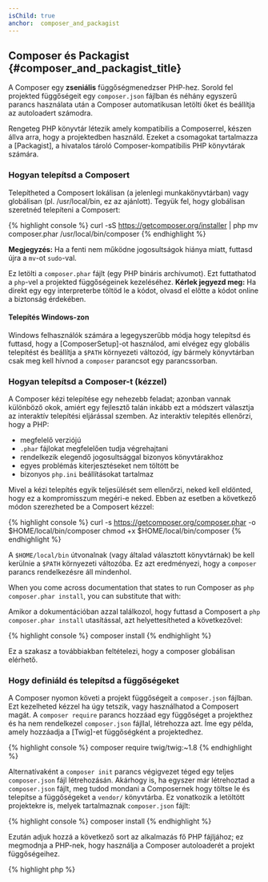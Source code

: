 ```yaml
---
isChild: true
anchor:  composer_and_packagist
---
```


## Composer és Packagist {#composer_and_packagist_title}

A Composer egy **zseniális** függőségmenedzser PHP-hez. Sorold fel projekted függőségeit egy `composer.json` fájlban és néhány
egyszerű parancs használata után a Composer automatikusan letölti őket és beállítja az autoloadert számodra.

Rengeteg PHP könyvtár létezik amely kompatibilis a Composerrel, készen állva arra, hogy a projektedben használd. Ezeket
a csomagokat tartalmazza a [Packagist], a hivatalos tároló Composer-kompatibilis PHP könyvtárak számára.

### Hogyan telepítsd a Composert

Telepítheted a Composert lokálisan (a jelenlegi munkakönyvtárban) vagy globálisan (pl. /usr/local/bin, ez az ajánlott).
Tegyük fel, hogy globálisan szeretnéd telepíteni a Composert:

{% highlight console %}
curl -sS https://getcomposer.org/installer | php
mv composer.phar /usr/local/bin/composer
{% endhighlight %}

<strong>Megjegyzés:</strong> Ha a fenti nem működne jogosultságok hiánya miatt, futtasd újra a `mv`-ot `sudo`-val.

Ez letölti a `composer.phar` fájlt (egy PHP bináris archívumot). Ezt futtathatod a `php`-vel a projekted függőségeinek kezeléséhez.
<strong>Kérlek jegyezd meg:</strong> Ha direkt egy egy interpreterbe töltöd le a kódot, olvasd el előtte a kódot online a biztonság érdekében.

#### Telepítés Windows-zon

Windows felhasználók számára a legegyszerűbb módja hogy telepítsd és futtasd, hogy a [ComposerSetup]-ot használod, ami
elvégez egy globális telepítést és beállítja a `$PATH` környezeti változód, így bármely könyvtárban csak meg kell hívnod
a `composer` parancsot egy parancssorban.

### Hogyan telepítsd a Composer-t (kézzel)

A Composer kézi telepítése egy nehezebb feladat; azonban vannak különböző okok, amiért egy
fejlesztő talán inkább ezt a módszert választja az interaktív telepítési eljárással szemben.
Az interaktív telepítés ellenőrzi, hogy a PHP:

- megfelelő verziójú
- `.phar` fájlokat megfelelően tudja végrehajtani
- rendelkezik elegendő jogosultsággal bizonyos könyvtárakhoz
- egyes problémás kiterjesztéseket nem töltött be
- bizonyos `php.ini` beállításokat tartalmaz

Mivel a kézi telepítés egyik teljesülését sem ellenőrzi, neked kell eldönted, hogy ez a kompromisszum megéri-e neked.
Ebben az esetben a következő módon szerezheted be a Composert kézzel:

{% highlight console %}
curl -s https://getcomposer.org/composer.phar -o $HOME/local/bin/composer
chmod +x $HOME/local/bin/composer
{% endhighlight %}

A `$HOME/local/bin` útvonalnak (vagy általad választott könyvtárnak) be kell kerülnie a `$PATH` környezeti változóba.
Ez azt eredményezi, hogy a `composer` parancs rendelkezésre áll mindenhol.

When you come across documentation that states to run Composer as `php composer.phar install`, you can
substitute that with:

Amikor a dokumentációban azzal találkozol, hogy futtasd a Composert a `php composer.phar install` utasítással, azt helyettesítheted a következővel:

{% highlight console %}
composer install
{% endhighlight %}

Ez a szakasz a továbbiakban feltételezi, hogy a composer globálisan elérhető.

### Hogy definiáld és telepítsd a függőségeket

A Composer nyomon követi a projekt függőségeit a `composer.json` fájlban. Ezt kezelheted kézzel ha úgy tetszik,
vagy használhatod a Composert magát. A `composer require` parancs hozzáad egy függőséget a projekthez és ha nem rendelkezel
`composer.json` fájllal, létrehozza azt. Íme egy példa, amely hozzáadja a [Twig]-et függőségként a projektedhez.

{% highlight console %}
composer require twig/twig:~1.8
{% endhighlight %}

Alternatívaként a `composer init` parancs végigvezet téged egy teljes `composer.json` fájl létrehozásán.
Akárhogy is, ha egyszer már létrehoztad a `composer.json` fájlt, meg tudod mondani a Composernek hogy töltse le és
telepítse a függőségeket a `vendor/` könyvtárba. Ez vonatkozik a letöltött projektekre is, melyek tartalmaznak
`composer.json` fájlt:

{% highlight console %}
composer install
{% endhighlight %}

Ezután adjuk hozzá a következő sort az alkalmazás fő PHP fájljához; ez megmodnja a PHP-nek, hogy használja a Composer
autoloaderét a projekt függőségeihez.

{% highlight php %}
<?php
require 'vendor/autoload.php';
{% endhighlight %}

Mostmár használhatod a projekted függőségeit és azok be lesznek töltve, amikor szükség van rájuk.

### Függőségek frissítése

A Composer létrehoz egy `composer.lock` fájlt, mely tárolja a pontos verzióját minden letöltött csomagnak mikor először
futtattad a `composer install`-t. Ha más programozókkal dolgozol a projekten és a `composer.lock` fájl része a terjesztésednek,
mikor futtatják a `composer install`-t, ugyanazt a verziót kapják minden függőségből, mint te.
Ha módosítani szeretnéd a függőségeket, futtasd a `composer update`-et.

Ez leginkább akkor hasznos, mikor rugalmasan határozod meg a verzió követelményeket. Például a `~1.8` verzió
követelmény azt jelenti, hogy "bármi, ami újabb mint `1.8.0`, de kevesebb mint `2.0.x-dev`". Használhatod a
`*` helyettesítő karaktert is, mint pl. `1.8.*`. Most a Composer `composer update` parancsa frissíteni fogja az összes függőséget
a legújabb verzióra, amely illeszkedik a megadott korlátozásokra.

### Frissítési értesésítések

Ahhoz, hogy kapj értesítést az új verziókról, iratkozz fel a [VersionEye]-re, amely egy olyan internetes szolgáltatás,
mely figyeli a GitHub és BitBucket accountod `composer.json` fájljait és egy e-mailt küld az új csomag verziókkal.

### A függőségek biztonsági kockázatának ellenőrzése

A [Security Advisories Checker] egy webes szolgáltatás és parancssori eszköz, mely megvizsgálja a `composer.lock` fájlodat és jelzi, ha frissíteni
kell a függőségeket.

### Globális függőségek kezelése Composerrel

Composer tud kezelni globális függőségeket és binárisokat is. Használata egyszerű, csak annyit kell tenned, hogy
egy `global` prefixet használsz a parancsoknál. Ha például a PHPUnitot szeretnéd telepíteni és azt globálisan
elérhetővé tenni, az alábbi paranccsal teheted meg:

{% highlight console %}
composer global require phpunit/phpunit
{% endhighlight %}

Ez létrehoz egy `~/.composer` könyvtárat, ahol a globális függőségek laknak. Ahhoz, hogy a telepített
csomagok binárisai mindenhol elérhetőek legyenek, hozzáadhatjuk a `~/.composer/vendor/bin` könyvtárat
a `$PATH` változóhoz.

* [Tanulj többet a Composer-ről]

[Packagist]: http://packagist.org/
[Twig]: http://twig.sensiolabs.org
[VersionEye]: https://www.versioneye.com/
[Security Advisories Checker]: https://security.sensiolabs.org/
[Tanulj többet a Composer-ről]: http://getcomposer.org/doc/00-intro.md
[ComposerSetup]: https://getcomposer.org/Composer-Setup.exe
